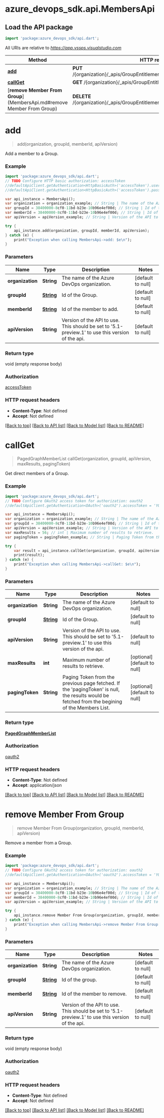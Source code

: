 # azure_devops_sdk.api.MembersApi

## Load the API package
```dart
import 'package:azure_devops_sdk/api.dart';
```

All URIs are relative to *https://app.vssps.visualstudio.com*

Method | HTTP request | Description
------------- | ------------- | -------------
[**add**](MembersApi.md#add) | **PUT** /{organization}/_apis/GroupEntitlements/{groupId}/members/{memberId} | 
[**callGet**](MembersApi.md#callGet) | **GET** /{organization}/_apis/GroupEntitlements/{groupId}/members | 
[**remove Member From Group**](MembersApi.md#remove Member From Group) | **DELETE** /{organization}/_apis/GroupEntitlements/{groupId}/members/{memberId} | 


# **add**
> add(organization, groupId, memberId, apiVersion)



Add a member to a Group.

### Example 
```dart
import 'package:azure_devops_sdk/api.dart';
// TODO Configure HTTP basic authorization: accessToken
//defaultApiClient.getAuthentication<HttpBasicAuth>('accessToken').username = 'YOUR_USERNAME'
//defaultApiClient.getAuthentication<HttpBasicAuth>('accessToken').password = 'YOUR_PASSWORD';

var api_instance = MembersApi();
var organization = organization_example; // String | The name of the Azure DevOps organization.
var groupId = 38400000-8cf0-11bd-b23e-10b96e4ef00d; // String | Id of the Group.
var memberId = 38400000-8cf0-11bd-b23e-10b96e4ef00d; // String | Id of the member to add.
var apiVersion = apiVersion_example; // String | Version of the API to use.  This should be set to '5.1-preview.1' to use this version of the api.

try { 
    api_instance.add(organization, groupId, memberId, apiVersion);
} catch (e) {
    print("Exception when calling MembersApi->add: $e\n");
}
```

### Parameters

Name | Type | Description  | Notes
------------- | ------------- | ------------- | -------------
 **organization** | **String**| The name of the Azure DevOps organization. | [default to null]
 **groupId** | [**String**](.md)| Id of the Group. | [default to null]
 **memberId** | [**String**](.md)| Id of the member to add. | [default to null]
 **apiVersion** | **String**| Version of the API to use.  This should be set to &#39;5.1-preview.1&#39; to use this version of the api. | [default to null]

### Return type

void (empty response body)

### Authorization

[accessToken](../README.md#accessToken)

### HTTP request headers

 - **Content-Type**: Not defined
 - **Accept**: Not defined

[[Back to top]](#) [[Back to API list]](../README.md#documentation-for-api-endpoints) [[Back to Model list]](../README.md#documentation-for-models) [[Back to README]](../README.md)

# **callGet**
> PagedGraphMemberList callGet(organization, groupId, apiVersion, maxResults, pagingToken)



Get direct members of a Group.

### Example 
```dart
import 'package:azure_devops_sdk/api.dart';
// TODO Configure OAuth2 access token for authorization: oauth2
//defaultApiClient.getAuthentication<OAuth>('oauth2').accessToken = 'YOUR_ACCESS_TOKEN';

var api_instance = MembersApi();
var organization = organization_example; // String | The name of the Azure DevOps organization.
var groupId = 38400000-8cf0-11bd-b23e-10b96e4ef00d; // String | Id of the Group.
var apiVersion = apiVersion_example; // String | Version of the API to use.  This should be set to '5.1-preview.1' to use this version of the api.
var maxResults = 56; // int | Maximum number of results to retrieve.
var pagingToken = pagingToken_example; // String | Paging Token from the previous page fetched. If the 'pagingToken' is null, the results would be fetched from the begining of the Members List.

try { 
    var result = api_instance.callGet(organization, groupId, apiVersion, maxResults, pagingToken);
    print(result);
} catch (e) {
    print("Exception when calling MembersApi->callGet: $e\n");
}
```

### Parameters

Name | Type | Description  | Notes
------------- | ------------- | ------------- | -------------
 **organization** | **String**| The name of the Azure DevOps organization. | [default to null]
 **groupId** | [**String**](.md)| Id of the Group. | [default to null]
 **apiVersion** | **String**| Version of the API to use.  This should be set to &#39;5.1-preview.1&#39; to use this version of the api. | [default to null]
 **maxResults** | **int**| Maximum number of results to retrieve. | [optional] [default to null]
 **pagingToken** | **String**| Paging Token from the previous page fetched. If the &#39;pagingToken&#39; is null, the results would be fetched from the begining of the Members List. | [optional] [default to null]

### Return type

[**PagedGraphMemberList**](PagedGraphMemberList.md)

### Authorization

[oauth2](../README.md#oauth2)

### HTTP request headers

 - **Content-Type**: Not defined
 - **Accept**: application/json

[[Back to top]](#) [[Back to API list]](../README.md#documentation-for-api-endpoints) [[Back to Model list]](../README.md#documentation-for-models) [[Back to README]](../README.md)

# **remove Member From Group**
> remove Member From Group(organization, groupId, memberId, apiVersion)



Remove a member from a Group.

### Example 
```dart
import 'package:azure_devops_sdk/api.dart';
// TODO Configure OAuth2 access token for authorization: oauth2
//defaultApiClient.getAuthentication<OAuth>('oauth2').accessToken = 'YOUR_ACCESS_TOKEN';

var api_instance = MembersApi();
var organization = organization_example; // String | The name of the Azure DevOps organization.
var groupId = 38400000-8cf0-11bd-b23e-10b96e4ef00d; // String | Id of the group.
var memberId = 38400000-8cf0-11bd-b23e-10b96e4ef00d; // String | Id of the member to remove.
var apiVersion = apiVersion_example; // String | Version of the API to use.  This should be set to '5.1-preview.1' to use this version of the api.

try { 
    api_instance.remove Member From Group(organization, groupId, memberId, apiVersion);
} catch (e) {
    print("Exception when calling MembersApi->remove Member From Group: $e\n");
}
```

### Parameters

Name | Type | Description  | Notes
------------- | ------------- | ------------- | -------------
 **organization** | **String**| The name of the Azure DevOps organization. | [default to null]
 **groupId** | [**String**](.md)| Id of the group. | [default to null]
 **memberId** | [**String**](.md)| Id of the member to remove. | [default to null]
 **apiVersion** | **String**| Version of the API to use.  This should be set to &#39;5.1-preview.1&#39; to use this version of the api. | [default to null]

### Return type

void (empty response body)

### Authorization

[oauth2](../README.md#oauth2)

### HTTP request headers

 - **Content-Type**: Not defined
 - **Accept**: Not defined

[[Back to top]](#) [[Back to API list]](../README.md#documentation-for-api-endpoints) [[Back to Model list]](../README.md#documentation-for-models) [[Back to README]](../README.md)


